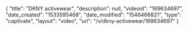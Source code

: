 {
    "title": "DKNY activewear",
    "description": null,
    "videoid": "169634697",
    "date_created": "1533595468",
    "date_modified": "1546466821",
    "type": "captivate",
    "layout": "video",
    "url": "\/v\/dkny-activewear\/169634697"
}